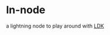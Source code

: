 # ln-node

a lightning node to play around with [LDK](https://github.com/lightningdevkit/rust-lightning)
